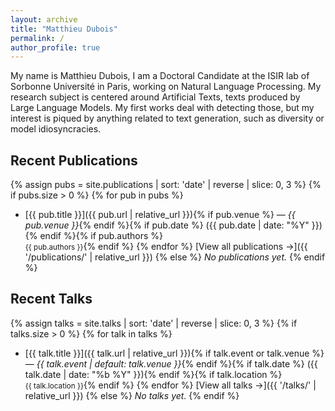 ```yaml
---
layout: archive
title: "Matthieu Dubois"
permalink: /
author_profile: true
---
```


My name is Matthieu Dubois, I am a Doctoral Candidate at the ISIR lab of Sorbonne Université in Paris, working on Natural Language Processing. My research subject is centered around Artificial Texts, texts produced by Large Language Models. My first works deal with detecting those, but my interest is piqued by anything related to text generation, such as diversity or model idiosyncracies.


## Recent Publications
{% assign pubs = site.publications | sort: 'date' | reverse | slice: 0, 3 %}
{% if pubs.size > 0 %}
{% for pub in pubs %}
- [{{ pub.title }}]({{ pub.url | relative_url }}){% if pub.venue %} — *{{ pub.venue }}*{% endif %}{% if pub.date %} ({{ pub.date | date: "%Y" }}){% endif %}{% if pub.authors %}<br/><small>{{ pub.authors }}</small>{% endif %}
{% endfor %}
[View all publications →]({{ '/publications/' | relative_url }})
{% else %}
_No publications yet._
{% endif %}

## Recent Talks
{% assign talks = site.talks | sort: 'date' | reverse | slice: 0, 3 %}
{% if talks.size > 0 %}
{% for talk in talks %}
- [{{ talk.title }}]({{ talk.url | relative_url }}){% if talk.event or talk.venue %} — *{{ talk.event | default: talk.venue }}*{% endif %}{% if talk.date %} ({{ talk.date | date: "%b %Y" }}){% endif %}{% if talk.location %}<br/><small>{{ talk.location }}</small>{% endif %}
{% endfor %}
[View all talks →]({{ '/talks/' | relative_url }})
{% else %}
_No talks yet._
{% endif %}

